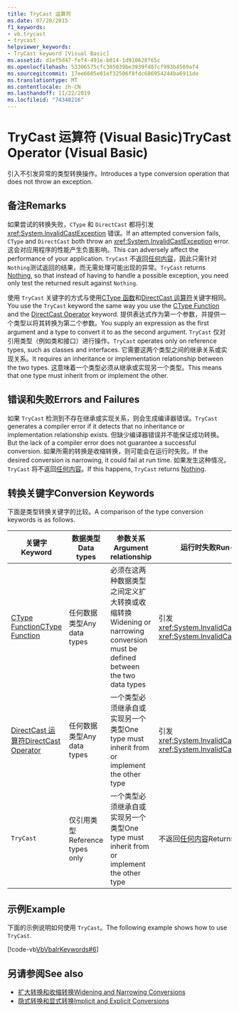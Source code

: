 ```yaml
---
title: TryCast 运算符
ms.date: 07/20/2015
f1_keywords:
- vb.trycast
- trycast
helpviewer_keywords:
- TryCast keyword [Visual Basic]
ms.assetid: d1ef5d47-fef4-491e-b014-1d910628f65c
ms.openlocfilehash: 53306575cfc385039be3939fd87cf993b4509af4
ms.sourcegitcommit: 17ee6605e01ef32506f8fdc686954244ba6911de
ms.translationtype: MT
ms.contentlocale: zh-CN
ms.lasthandoff: 11/22/2019
ms.locfileid: "74348216"
---
```

# <a name="trycast-operator-visual-basic"></a><span data-ttu-id="ca201-102">TryCast 运算符 (Visual Basic)</span><span class="sxs-lookup"><span data-stu-id="ca201-102">TryCast Operator (Visual Basic)</span></span>
<span data-ttu-id="ca201-103">引入不引发异常的类型转换操作。</span><span class="sxs-lookup"><span data-stu-id="ca201-103">Introduces a type conversion operation that does not throw an exception.</span></span>  
  
## <a name="remarks"></a><span data-ttu-id="ca201-104">备注</span><span class="sxs-lookup"><span data-stu-id="ca201-104">Remarks</span></span>  
 <span data-ttu-id="ca201-105">如果尝试的转换失败，`CType` 和 `DirectCast` 都将引发 <xref:System.InvalidCastException> 错误。</span><span class="sxs-lookup"><span data-stu-id="ca201-105">If an attempted conversion fails, `CType` and `DirectCast` both throw an <xref:System.InvalidCastException> error.</span></span> <span data-ttu-id="ca201-106">这会对应用程序的性能产生负面影响。</span><span class="sxs-lookup"><span data-stu-id="ca201-106">This can adversely affect the performance of your application.</span></span> <span data-ttu-id="ca201-107">`TryCast` 不返回[任何内容](../../../visual-basic/language-reference/nothing.md)，因此只需针对 `Nothing`测试返回的结果，而无需处理可能出现的异常。</span><span class="sxs-lookup"><span data-stu-id="ca201-107">`TryCast` returns [Nothing](../../../visual-basic/language-reference/nothing.md), so that instead of having to handle a possible exception, you need only test the returned result against `Nothing`.</span></span>  
  
 <span data-ttu-id="ca201-108">使用 `TryCast` 关键字的方式与使用[CType 函数](../../../visual-basic/language-reference/functions/ctype-function.md)和[DirectCast 运算符](../../../visual-basic/language-reference/operators/directcast-operator.md)关键字相同。</span><span class="sxs-lookup"><span data-stu-id="ca201-108">You use the `TryCast` keyword the same way you use the [CType Function](../../../visual-basic/language-reference/functions/ctype-function.md) and the [DirectCast Operator](../../../visual-basic/language-reference/operators/directcast-operator.md) keyword.</span></span> <span data-ttu-id="ca201-109">提供表达式作为第一个参数，并提供一个类型以将其转换为第二个参数。</span><span class="sxs-lookup"><span data-stu-id="ca201-109">You supply an expression as the first argument and a type to convert it to as the second argument.</span></span> <span data-ttu-id="ca201-110">`TryCast` 仅对引用类型（例如类和接口）进行操作。</span><span class="sxs-lookup"><span data-stu-id="ca201-110">`TryCast` operates only on reference types, such as classes and interfaces.</span></span> <span data-ttu-id="ca201-111">它需要这两个类型之间的继承关系或实现关系。</span><span class="sxs-lookup"><span data-stu-id="ca201-111">It requires an inheritance or implementation relationship between the two types.</span></span> <span data-ttu-id="ca201-112">这意味着一个类型必须从继承或实现另一个类型。</span><span class="sxs-lookup"><span data-stu-id="ca201-112">This means that one type must inherit from or implement the other.</span></span>  
  
## <a name="errors-and-failures"></a><span data-ttu-id="ca201-113">错误和失败</span><span class="sxs-lookup"><span data-stu-id="ca201-113">Errors and Failures</span></span>  
 <span data-ttu-id="ca201-114">如果 `TryCast` 检测到不存在继承或实现关系，则会生成编译器错误。</span><span class="sxs-lookup"><span data-stu-id="ca201-114">`TryCast` generates a compiler error if it detects that no inheritance or implementation relationship exists.</span></span> <span data-ttu-id="ca201-115">但缺少编译器错误并不能保证成功转换。</span><span class="sxs-lookup"><span data-stu-id="ca201-115">But the lack of a compiler error does not guarantee a successful conversion.</span></span> <span data-ttu-id="ca201-116">如果所需的转换是收缩转换，则可能会在运行时失败。</span><span class="sxs-lookup"><span data-stu-id="ca201-116">If the desired conversion is narrowing, it could fail at run time.</span></span> <span data-ttu-id="ca201-117">如果发生这种情况，`TryCast` 将不返回[任何内容](../../../visual-basic/language-reference/nothing.md)。</span><span class="sxs-lookup"><span data-stu-id="ca201-117">If this happens, `TryCast` returns [Nothing](../../../visual-basic/language-reference/nothing.md).</span></span>  
  
## <a name="conversion-keywords"></a><span data-ttu-id="ca201-118">转换关键字</span><span class="sxs-lookup"><span data-stu-id="ca201-118">Conversion Keywords</span></span>  
 <span data-ttu-id="ca201-119">下面是类型转换关键字的比较。</span><span class="sxs-lookup"><span data-stu-id="ca201-119">A comparison of the type conversion keywords is as follows.</span></span>  
  
|<span data-ttu-id="ca201-120">关键字</span><span class="sxs-lookup"><span data-stu-id="ca201-120">Keyword</span></span>|<span data-ttu-id="ca201-121">数据类型</span><span class="sxs-lookup"><span data-stu-id="ca201-121">Data types</span></span>|<span data-ttu-id="ca201-122">参数关系</span><span class="sxs-lookup"><span data-stu-id="ca201-122">Argument relationship</span></span>|<span data-ttu-id="ca201-123">运行时失败</span><span class="sxs-lookup"><span data-stu-id="ca201-123">Run-time failure</span></span>|  
|---|---|---|---|  
|[<span data-ttu-id="ca201-124">CType Function</span><span class="sxs-lookup"><span data-stu-id="ca201-124">CType Function</span></span>](../../../visual-basic/language-reference/functions/ctype-function.md)|<span data-ttu-id="ca201-125">任何数据类型</span><span class="sxs-lookup"><span data-stu-id="ca201-125">Any data types</span></span>|<span data-ttu-id="ca201-126">必须在这两种数据类型之间定义扩大转换或收缩转换</span><span class="sxs-lookup"><span data-stu-id="ca201-126">Widening or narrowing conversion must be defined between the two data types</span></span>|<span data-ttu-id="ca201-127">引发 <xref:System.InvalidCastException></span><span class="sxs-lookup"><span data-stu-id="ca201-127">Throws <xref:System.InvalidCastException></span></span>|  
|[<span data-ttu-id="ca201-128">DirectCast 运算符</span><span class="sxs-lookup"><span data-stu-id="ca201-128">DirectCast Operator</span></span>](../../../visual-basic/language-reference/operators/directcast-operator.md)|<span data-ttu-id="ca201-129">任何数据类型</span><span class="sxs-lookup"><span data-stu-id="ca201-129">Any data types</span></span>|<span data-ttu-id="ca201-130">一个类型必须继承自或实现另一个类型</span><span class="sxs-lookup"><span data-stu-id="ca201-130">One type must inherit from or implement the other type</span></span>|<span data-ttu-id="ca201-131">引发 <xref:System.InvalidCastException></span><span class="sxs-lookup"><span data-stu-id="ca201-131">Throws <xref:System.InvalidCastException></span></span>|  
|`TryCast`|<span data-ttu-id="ca201-132">仅引用类型</span><span class="sxs-lookup"><span data-stu-id="ca201-132">Reference types only</span></span>|<span data-ttu-id="ca201-133">一个类型必须继承自或实现另一个类型</span><span class="sxs-lookup"><span data-stu-id="ca201-133">One type must inherit from or implement the other type</span></span>|<span data-ttu-id="ca201-134">不返回[任何内容](../../../visual-basic/language-reference/nothing.md)</span><span class="sxs-lookup"><span data-stu-id="ca201-134">Returns [Nothing](../../../visual-basic/language-reference/nothing.md)</span></span>|  
  
## <a name="example"></a><span data-ttu-id="ca201-135">示例</span><span class="sxs-lookup"><span data-stu-id="ca201-135">Example</span></span>  
 <span data-ttu-id="ca201-136">下面的示例说明如何使用 `TryCast`。</span><span class="sxs-lookup"><span data-stu-id="ca201-136">The following example shows how to use `TryCast`.</span></span>  
  
 [!code-vb[VbVbalrKeywords#6](~/samples/snippets/visualbasic/VS_Snippets_VBCSharp/VbVbalrKeywords/VB/Class1.vb#6)]  
  
## <a name="see-also"></a><span data-ttu-id="ca201-137">另请参阅</span><span class="sxs-lookup"><span data-stu-id="ca201-137">See also</span></span>

- [<span data-ttu-id="ca201-138">扩大转换和收缩转换</span><span class="sxs-lookup"><span data-stu-id="ca201-138">Widening and Narrowing Conversions</span></span>](../../../visual-basic/programming-guide/language-features/data-types/widening-and-narrowing-conversions.md)
- [<span data-ttu-id="ca201-139">隐式转换和显式转换</span><span class="sxs-lookup"><span data-stu-id="ca201-139">Implicit and Explicit Conversions</span></span>](../../../visual-basic/programming-guide/language-features/data-types/implicit-and-explicit-conversions.md)
